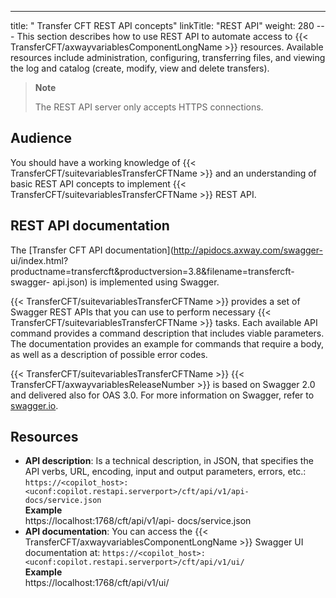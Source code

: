 ---
title: " Transfer CFT REST API concepts"
linkTitle: "REST API"
weight: 280
--- This section describes how to use REST API to automate access to {{< TransferCFT/axwayvariablesComponentLongName  >}} resources. Available resources include administration, configuring, transferring files, and viewing the log and catalog (create, modify, view and delete transfers).

> **Note**
>
> The REST API server only accepts HTTPS connections.

## Audience

You should have a working knowledge of {{< TransferCFT/suitevariablesTransferCFTName  >}} and an understanding of basic REST API concepts to implement {{< TransferCFT/suitevariablesTransferCFTName  >}} REST API.

## REST API documentation

The [Transfer CFT API documentation](http://apidocs.axway.com/swagger- ui/index.html?productname=transfercft&productversion=3.8&filename=transfercft- swagger- api.json) is implemented using Swagger.

{{< TransferCFT/suitevariablesTransferCFTName  >}} provides a set of Swagger REST APIs that you can use to perform necessary {{< TransferCFT/suitevariablesTransferCFTName  >}} tasks. Each available API command provides a command description that includes viable parameters. The documentation provides an example for commands that require a body, as well as a description of possible error codes.

{{< TransferCFT/suitevariablesTransferCFTName  >}} {{< TransferCFT/axwayvariablesReleaseNumber  >}} is based on Swagger 2.0 and delivered also for OAS 3.0. For more information on Swagger, refer to [swagger.io](http://swagger.io/).

## Resources

- ****API description****: Is a technical description, in JSON, that specifies the API verbs, URL, encoding, input and output parameters, errors, etc.: `https://<copilot_host>:<uconf:copilot.restapi.serverport>/cft/api/v1/api- docs/service.json`  
    ****Example****  
    https://localhost:1768/cft/api/v1/api- docs/service.json
- ****API documentation****: You can access the {{< TransferCFT/axwayvariablesComponentLongName >}} Swagger UI documentation at: `https://<copilot_host>:<uconf:copilot.restapi.serverport>/cft/api/v1/ui/`  
    ****Example****  
    https://localhost:1768/cft/api/v1/ui/
